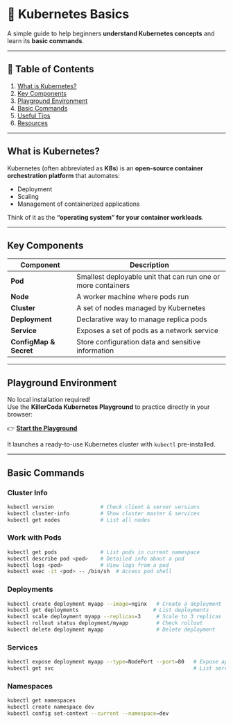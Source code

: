 # 🐳 Kubernetes Basics

A simple guide to help beginners **understand Kubernetes concepts** and learn its **basic commands**.

---

## 📖 Table of Contents
1. [What is Kubernetes?](#what-is-kubernetes)
2. [Key Components](#key-components)
3. [Playground Environment](#playground-environment)
4. [Basic Commands](#basic-commands)
5. [Useful Tips](#useful-tips)
6. [Resources](#resources)

---

## What is Kubernetes?
Kubernetes (often abbreviated as **K8s**) is an **open-source container orchestration platform** that automates:
- Deployment  
- Scaling  
- Management of containerized applications  

Think of it as the **“operating system” for your container workloads**.

---

## Key Components
| Component      | Description                                               |
|----------------|-----------------------------------------------------------|
| **Pod**       | Smallest deployable unit that can run one or more containers |
| **Node**      | A worker machine where pods run                            |
| **Cluster**   | A set of nodes managed by Kubernetes                        |
| **Deployment**| Declarative way to manage replica pods                      |
| **Service**   | Exposes a set of pods as a network service                  |
| **ConfigMap & Secret** | Store configuration data and sensitive information |

---

## Playground Environment
No local installation required!  
Use the **KillerCoda Kubernetes Playground** to practice directly in your browser:

👉 [**Start the Playground**](https://killercoda.com/playgrounds/scenario/kubernetes)

It launches a ready-to-use Kubernetes cluster with `kubectl` pre-installed.

---

## Basic Commands

### Cluster Info
```bash
kubectl version               # Check client & server versions
kubectl cluster-info          # Show cluster master & services
kubectl get nodes             # List all nodes
```
### Work with Pods
```bash
kubectl get pods              # List pods in current namespace
kubectl describe pod <pod>    # Detailed info about a pod
kubectl logs <pod>            # View logs from a pod
kubectl exec -it <pod> -- /bin/sh  # Access pod shell
```

### Deployments
```bash
kubectl create deployment myapp --image=nginx   # Create a deployment
kubectl get deployments                        # List deployments
kubectl scale deployment myapp --replicas=3     # Scale to 3 replicas
kubectl rollout status deployment/myapp         # Check rollout
kubectl delete deployment myapp                 # Delete deployment
```

### Services
```bash
kubectl expose deployment myapp --type=NodePort --port=80   # Expose app
kubectl get svc                                             # List services
```

### Namespaces
```bash
kubectl get namespaces
kubectl create namespace dev
kubectl config set-context --current --namespace=dev
```
